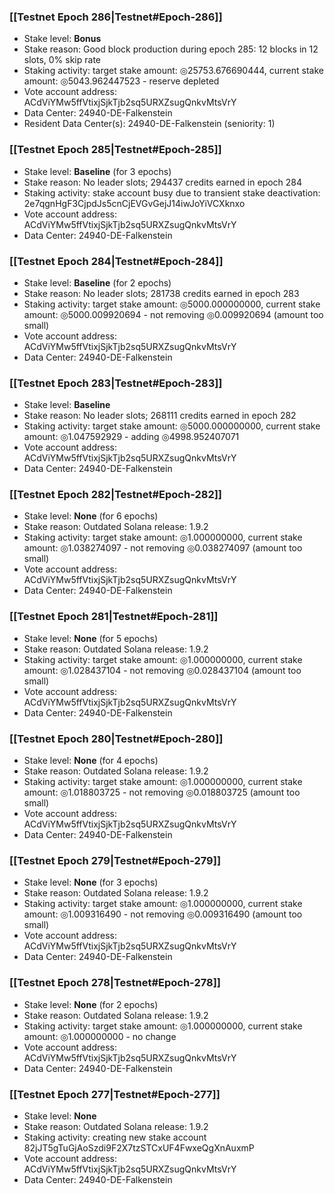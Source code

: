 ### [[Testnet Epoch 286|Testnet#Epoch-286]]
* Stake level: **Bonus**
* Stake reason: Good block production during epoch 285: 12 blocks in 12 slots, 0% skip rate
* Staking activity: target stake amount: ◎25753.676690444, current stake amount: ◎5043.962447523 - reserve depleted
* Vote account address: ACdViYMw5ffVtixjSjkTjb2sq5URXZsugQnkvMtsVrY
* Data Center: 24940-DE-Falkenstein
* Resident Data Center(s): 24940-DE-Falkenstein (seniority: 1)
### [[Testnet Epoch 285|Testnet#Epoch-285]]
* Stake level: **Baseline** (for 3 epochs)
* Stake reason: No leader slots; 294437 credits earned in epoch 284
* Staking activity: stake account busy due to transient stake deactivation: 2e7qgnHgF3CjpdJs5cnCjEVGvGejJ14iwJoYiVCXknxo
* Vote account address: ACdViYMw5ffVtixjSjkTjb2sq5URXZsugQnkvMtsVrY
* Data Center: 24940-DE-Falkenstein
### [[Testnet Epoch 284|Testnet#Epoch-284]]
* Stake level: **Baseline** (for 2 epochs)
* Stake reason: No leader slots; 281738 credits earned in epoch 283
* Staking activity: target stake amount: ◎5000.000000000, current stake amount: ◎5000.009920694 - not removing ◎0.009920694 (amount too small)
* Vote account address: ACdViYMw5ffVtixjSjkTjb2sq5URXZsugQnkvMtsVrY
* Data Center: 24940-DE-Falkenstein
### [[Testnet Epoch 283|Testnet#Epoch-283]]
* Stake level: **Baseline**
* Stake reason: No leader slots; 268111 credits earned in epoch 282
* Staking activity: target stake amount: ◎5000.000000000, current stake amount: ◎1.047592929 - adding ◎4998.952407071
* Vote account address: ACdViYMw5ffVtixjSjkTjb2sq5URXZsugQnkvMtsVrY
* Data Center: 24940-DE-Falkenstein
### [[Testnet Epoch 282|Testnet#Epoch-282]]
* Stake level: **None** (for 6 epochs)
* Stake reason: Outdated Solana release: 1.9.2
* Staking activity: target stake amount: ◎1.000000000, current stake amount: ◎1.038274097 - not removing ◎0.038274097 (amount too small)
* Vote account address: ACdViYMw5ffVtixjSjkTjb2sq5URXZsugQnkvMtsVrY
* Data Center: 24940-DE-Falkenstein
### [[Testnet Epoch 281|Testnet#Epoch-281]]
* Stake level: **None** (for 5 epochs)
* Stake reason: Outdated Solana release: 1.9.2
* Staking activity: target stake amount: ◎1.000000000, current stake amount: ◎1.028437104 - not removing ◎0.028437104 (amount too small)
* Vote account address: ACdViYMw5ffVtixjSjkTjb2sq5URXZsugQnkvMtsVrY
* Data Center: 24940-DE-Falkenstein
### [[Testnet Epoch 280|Testnet#Epoch-280]]
* Stake level: **None** (for 4 epochs)
* Stake reason: Outdated Solana release: 1.9.2
* Staking activity: target stake amount: ◎1.000000000, current stake amount: ◎1.018803725 - not removing ◎0.018803725 (amount too small)
* Vote account address: ACdViYMw5ffVtixjSjkTjb2sq5URXZsugQnkvMtsVrY
* Data Center: 24940-DE-Falkenstein
### [[Testnet Epoch 279|Testnet#Epoch-279]]
* Stake level: **None** (for 3 epochs)
* Stake reason: Outdated Solana release: 1.9.2
* Staking activity: target stake amount: ◎1.000000000, current stake amount: ◎1.009316490 - not removing ◎0.009316490 (amount too small)
* Vote account address: ACdViYMw5ffVtixjSjkTjb2sq5URXZsugQnkvMtsVrY
* Data Center: 24940-DE-Falkenstein
### [[Testnet Epoch 278|Testnet#Epoch-278]]
* Stake level: **None** (for 2 epochs)
* Stake reason: Outdated Solana release: 1.9.2
* Staking activity: target stake amount: ◎1.000000000, current stake amount: ◎1.000000000 - no change
* Vote account address: ACdViYMw5ffVtixjSjkTjb2sq5URXZsugQnkvMtsVrY
* Data Center: 24940-DE-Falkenstein
### [[Testnet Epoch 277|Testnet#Epoch-277]]
* Stake level: **None**
* Stake reason: Outdated Solana release: 1.9.2
* Staking activity: creating new stake account 82jJT5gTuGjAoSzdi9F2X7tzSTCxUF4FwxeQgXnAuxmP
* Vote account address: ACdViYMw5ffVtixjSjkTjb2sq5URXZsugQnkvMtsVrY
* Data Center: 24940-DE-Falkenstein